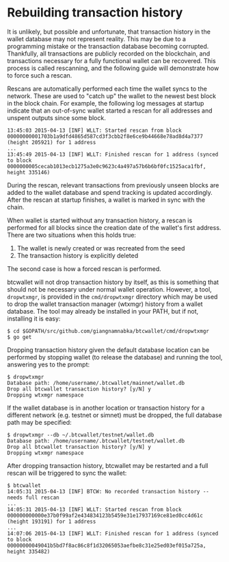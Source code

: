 # Rebuilding transaction history

It is unlikely, but possible and unfortunate, that transaction history in the
wallet database may not represent reality.  This may be due to a programming
mistake or the transaction database becoming corrupted.  Thankfully, all
transactions are publicly recorded on the blockchain, and transactions
necessary for a fully functional wallet can be recovered.  This process is
called rescanning, and the following guide will demonstrate how to force such a
rescan.

Rescans are automatically performed each time the wallet syncs to the network.
These are used to "catch up" the wallet to the newest best block in the block
chain.  For example, the following log messages at startup indicate that an
out-of-sync wallet started a rescan for all addresses and unspent outputs since
some block.

```
13:45:03 2015-04-13 [INF] WLLT: Started rescan from block 00000000001703b1a9dfd4865d587cd3f3cbb2f8e6ce9b44668e78ad8d4a7377 (height 205921) for 1 address
...
13:45:49 2015-04-13 [INF] WLLT: Finished rescan for 1 address (synced to block 0000000005cecab1013ecb1275a3e0c9623c4a497a57b6b6bf0fc1525aca1fbf, height 335146)
```

During the rescan, relevant transactions from previously unseen blocks are added
to the wallet database and spend tracking is updated accordingly.  After the
rescan at startup finishes, a wallet is marked in sync with the chain.

When wallet is started without any transaction history, a rescan is performed
for all blocks since the creation date of the wallet's first address.  There are
two situations when this holds true:

1. The wallet is newly created or was recreated from the seed
2. The transaction history is explicitly deleted

The second case is how a forced rescan is performed.

btcwallet will not drop transaction history by itself, as this is something that
should not be necessary under normal wallet operation.  However, a tool,
`dropwtxmgr`, is provided in the `cmd/dropwtxmgr` directory which may be used to
drop the wallet transaction manager (wtxmgr) history from a wallet database.
The tool may already be installed in your PATH, but if not, installing it is easy:

```
$ cd $GOPATH/src/github.com/giangnamnabka/btcwallet/cmd/dropwtxmgr
$ go get
```

Dropping transaction history given the default database location can be
performed by stopping wallet (to release the database) and running the tool,
answering yes to the prompt:

```
$ dropwtxmgr
Database path: /home/username/.btcwallet/mainnet/wallet.db
Drop all btcwallet transaction history? [y/N] y
Dropping wtxmgr namespace
```

If the wallet database is in another location or transaction history for a
different network (e.g. testnet or simnet) must be dropped, the full database
path may be specified:

```
$ dropwtxmgr --db ~/.btcwallet/testnet/wallet.db
Database path: /home/username/.btcwallet/testnet/wallet.db
Drop all btcwallet transaction history? [y/N] y
Dropping wtxmgr namespace
```

After dropping transaction history, btcwallet may be restarted and a full rescan
will be triggered to sync the wallet:

```
$ btcwallet
14:05:31 2015-04-13 [INF] BTCW: No recorded transaction history -- needs full rescan
...
14:05:31 2015-04-13 [INF] WLLT: Started rescan from block 000000000000e37b0f99af2e434834123b5459e31e17937169ce81ed0cc4d61c (height 193191) for 1 address
...
14:07:06 2015-04-13 [INF] WLLT: Finished rescan for 1 address (synced to block 00000000049041b5bd7f8ac86c8f1d32065053aefbe8c31e25ed03ef015a725a, height 335482)

```

